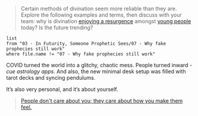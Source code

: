 > Certain methods of divination seem more reliable than they are. Explore the following examples and terms, then discuss with your team: why is divination [enjoying a resurgence](https://abcnews.go.com/GMA/Living/interest-spirituality-witchcraft-rise-amid-covid-19-tiktok/story?id=83268461) amongst [young people](https://www.uscannenbergmedia.com/2022/02/12/the-art-of-fortunetelling-from-tradition-to-pop-culture/) today? Is the future trending?

```dataview
list
from "03 - In Futurity, Someone Prophetic Sees/07 - Why fake prophecies still work"
where file.name != "07 - Why fake prophecies still work"
```

COVID turned the world into a glitchy, chaotic mess. People turned inward - *cue astrology apps*. And also, the new minimal desk setup was filled with tarot decks and syncing pendulums.

It’s also very personal, and it’s about yourself.

> [People don't care about you; they care about how you make them feel.](https://www.reddit.com/r/socialskills/comments/1d91a2t/debate_people_dont_care_about_you_they_care_about/)
